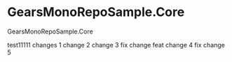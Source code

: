 # GearsMonoRepoSample.Core
GearsMonoRepoSample.Core

test11111
changes 1
change 2
change 3
fix change
feat change 4
fix change 5
